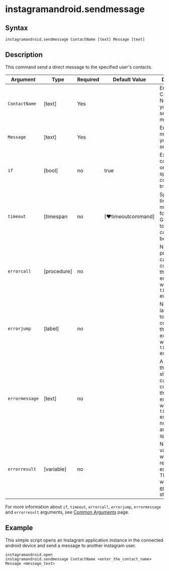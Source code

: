 ﻿# instagramandroid.sendmessage

## Syntax

```G1ANT
instagramandroid.sendmessage ContactName [text] Message [text]
```

## Description

This command send a direct message to the specified user's contacts.

| Argument         | Type       | Required | Default Value                                               | Description |
| ---------------- | ---------- | -------- | ----------------------------------------------------------- | ----------- |
| `ContactName`    | [text]     | Yes      |                                                             | Enter the Contact Name that you want to send the message to.   |
| `Message`        | [text]     | Yes      |                                                             | Enter the message that you want to send.   |
| `if`             | [bool]     | no       | true                                                        | Executes the command only if a specified condition is true   |
| `timeout`        | [timespan  | no       | [♥timeoutcommand]                                           | Specifies time in milliseconds for G1ANT.Robot to wait for the command to be executed |
| `errorcall`      | [procedure]| no       |                                                             | Name of a procedure to call when the command throws an exception or when a given `timeout` expires |
| `errorjump`      | [label]    | no       |                                                             | Name of the label to jump to when the command throws an exception or when a given `timeout` expires |
| `errormessage`   | [text]     | no       |                                                             | A message that will be shown in case the command throws an exception or when a given `timeout` expires, and no `errorjump` argument is specified |
| `errorresult`    | [variable] | no       |                                                             | Name of a variable that will store the returned exception. The variable will be of [error](https://manual.g1ant.com/link/G1ANT.Language/G1ANT.Language/Structures/ErrorStructure.md) structure  |

For more information about `if`, `timeout`, `errorcall`, `errorjump`, `errormessage` and `errorresult` arguments, see [Common Arguments](https://manual.g1ant.com/link/G1ANT.Manual/appendices/common-arguments.md) page.

## Example

This simple script opens an Instagram application instance in the connected android device and send a message to another instagram user.

```G1ANT
instagramandroid.open
instagramandroid.sendmessage ContactName <enter_the_contact_name> Message <message_text>

```
